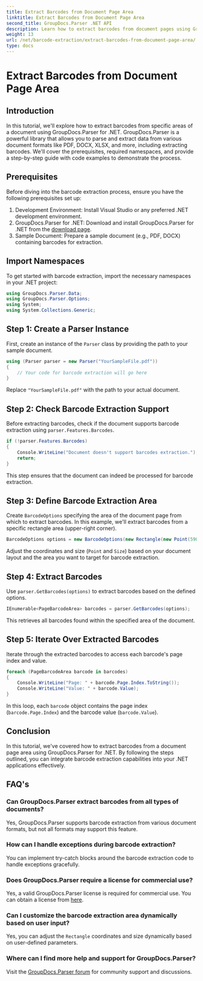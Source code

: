 ```yaml
---
title: Extract Barcodes from Document Page Area
linktitle: Extract Barcodes from Document Page Area
second_title: GroupDocs.Parser .NET API
description: Learn how to extract barcodes from document pages using GroupDocs.Parser for .NET. Enhance your document processing capabilities with this step-by-step tutorial.
weight: 13
url: /net/barcode-extraction/extract-barcodes-from-document-page-area/
type: docs
---
```

# Extract Barcodes from Document Page Area

## Introduction
In this tutorial, we'll explore how to extract barcodes from specific areas of a document using GroupDocs.Parser for .NET. GroupDocs.Parser is a powerful library that allows you to parse and extract data from various document formats like PDF, DOCX, XLSX, and more, including extracting barcodes. We'll cover the prerequisites, required namespaces, and provide a step-by-step guide with code examples to demonstrate the process.
## Prerequisites
Before diving into the barcode extraction process, ensure you have the following prerequisites set up:
1. Development Environment: Install Visual Studio or any preferred .NET development environment.
2. GroupDocs.Parser for .NET: Download and install GroupDocs.Parser for .NET from the [download page](https://releases.groupdocs.com/parser/net/).
3. Sample Document: Prepare a sample document (e.g., PDF, DOCX) containing barcodes for extraction.

## Import Namespaces
To get started with barcode extraction, import the necessary namespaces in your .NET project:
```csharp
using GroupDocs.Parser.Data;
using GroupDocs.Parser.Options;
using System;
using System.Collections.Generic;
```
## Step 1: Create a Parser Instance
First, create an instance of the `Parser` class by providing the path to your sample document.
```csharp
using (Parser parser = new Parser("YourSampleFile.pdf"))
{
    // Your code for barcode extraction will go here
}
```
Replace `"YourSampleFile.pdf"` with the path to your actual document.
## Step 2: Check Barcode Extraction Support
Before extracting barcodes, check if the document supports barcode extraction using `parser.Features.Barcodes`.
```csharp
if (!parser.Features.Barcodes)
{
    Console.WriteLine("Document doesn't support barcodes extraction.");
    return;
}
```
This step ensures that the document can indeed be processed for barcode extraction.
## Step 3: Define Barcode Extraction Area
Create `BarcodeOptions` specifying the area of the document page from which to extract barcodes. In this example, we'll extract barcodes from a specific rectangle area (upper-right corner).
```csharp
BarcodeOptions options = new BarcodeOptions(new Rectangle(new Point(590, 80), new Size(150, 150)));
```
Adjust the coordinates and size (`Point` and `Size`) based on your document layout and the area you want to target for barcode extraction.
## Step 4: Extract Barcodes
Use `parser.GetBarcodes(options)` to extract barcodes based on the defined options.
```csharp
IEnumerable<PageBarcodeArea> barcodes = parser.GetBarcodes(options);
```
This retrieves all barcodes found within the specified area of the document.
## Step 5: Iterate Over Extracted Barcodes
Iterate through the extracted barcodes to access each barcode's page index and value.
```csharp
foreach (PageBarcodeArea barcode in barcodes)
{
    Console.WriteLine("Page: " + barcode.Page.Index.ToString());
    Console.WriteLine("Value: " + barcode.Value);
}
```
In this loop, each `barcode` object contains the page index (`barcode.Page.Index`) and the barcode value (`barcode.Value`).

## Conclusion
In this tutorial, we've covered how to extract barcodes from a document page area using GroupDocs.Parser for .NET. By following the steps outlined, you can integrate barcode extraction capabilities into your .NET applications effectively.

## FAQ's
### Can GroupDocs.Parser extract barcodes from all types of documents?
Yes, GroupDocs.Parser supports barcode extraction from various document formats, but not all formats may support this feature.
### How can I handle exceptions during barcode extraction?
You can implement try-catch blocks around the barcode extraction code to handle exceptions gracefully.
### Does GroupDocs.Parser require a license for commercial use?
Yes, a valid GroupDocs.Parser license is required for commercial use. You can obtain a license from [here](https://purchase.groupdocs.com/buy).
### Can I customize the barcode extraction area dynamically based on user input?
Yes, you can adjust the `Rectangle` coordinates and size dynamically based on user-defined parameters.
### Where can I find more help and support for GroupDocs.Parser?
Visit the [GroupDocs.Parser forum](https://forum.groupdocs.com/c/parser/17) for community support and discussions.
